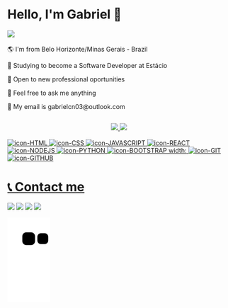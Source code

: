 ### <h1>Hello, I'm Gabriel 👋 </h1>

<img height = "80px" src="https://user-images.githubusercontent.com/92947069/183308602-5b5810ac-0990-45e6-b448-043c239db400.gif"/>


<p>🌎 I'm from Belo Horizonte/Minas Gerais - Brazil</p>
<p>📖 Studying to become a Software Developer at Estácio</p>
<p>💼 Open to new professional oportunities</p>
<p>💬 Feel free to ask me anything</p>
<p>📝 My email is gabrielcn03@outlook.com</p>

##
<div align="center">
  <a href="https://github.com/gabrielcn1">
  <img height="150em" src="https://github-readme-stats.vercel.app/api?username=gabrielcn1&show_icons=true&theme=dark&include_all_commits=true&count_private=true"/>
  <img height="150em" src="https://github-readme-stats.vercel.app/api/top-langs/?username=gabrielcn1&layout=compact&langs_count=7&theme=dark"/>
</div>

<div style="display: inline_block"><br>
  <img alt="icon-HTML" width:"55" height="45" src="https://cdn.jsdelivr.net/gh/devicons/devicon/icons/html5/html5-original.svg"/>
  <img alt="icon-CSS" width:"55" height="45" src="https://cdn.jsdelivr.net/gh/devicons/devicon/icons/css3/css3-original.svg" />
  <img alt="icon-JAVASCRIPT" width:"50" height="45" src="https://cdn.jsdelivr.net/gh/devicons/devicon/icons/javascript/javascript-original.svg" />
  <img alt="icon-REACT" width:"55" height="45" src="https://cdn.jsdelivr.net/gh/devicons/devicon/icons/react/react-original.svg" />
  <img alt="icon-NODEJS" width:"55" height="45" src="https://cdn.jsdelivr.net/gh/devicons/devicon/icons/nodejs/nodejs-original.svg" />
  <img alt="icon-PYTHON" width:"55" height="45" src="https://cdn.jsdelivr.net/gh/devicons/devicon/icons/python/python-original.svg" />
  <img alt="icon-BOOTSTRAP width:"55" height="45" src="https://cdn.jsdelivr.net/gh/devicons/devicon/icons/bootstrap/bootstrap-original.svg" />
  <img alt="icon-GIT" width:"55" height="45" src="https://cdn.jsdelivr.net/gh/devicons/devicon/icons/git/git-original.svg" />
  <img alt="icon-GITHUB" width:"55" height="45" src="https://cdn.jsdelivr.net/gh/devicons/devicon/icons/github/github-original.svg" />
</div>

##

<h1>📞 Contact me</h1>
<div>
  <a href="https://www.instagram.com/costa.26/" target="_blank"><img src="https://img.shields.io/badge/-Instagram-%23E4405F?style=for-the-badge&logo=instagram&logoColor=white" target="_blank"></a>
  <a href="https://www.linkedin.com/in/gabrielcn03/" target="_blank"><img src="https://img.shields.io/badge/LinkedIn-0077B5?style=for-the-badge&logo=linkedin&logoColor=white" target="_blank"></a>
  <a href="mailto:gabrielcn03@outlook.com" target="_blank"><img src="https://img.shields.io/badge/Microsoft_Outlook-0078D4?style=for-the-badge&logo=microsoft-outlook&logoColor=white" target="_blank"></a>
  <a href="https://gabrielcn.dev/" target="_blank"><img src="https://camo.githubusercontent.com/fd466d5ecafcd13d4bc59e84d805f1f006c3b11d9905df3ef28a30c2696c10b8/68747470733a2f2f696d672e736869656c64732e696f2f62616467652f2532302d504f5254464f4c494f2d2532333939363844393f7374796c653d666f722d7468652d6261646765" target="_blank"></a>
</div>


![snake gif](https://github.com/gabrielcn1/gabrielcn1/blob/output/github-contribution-grid-snake.svg)
